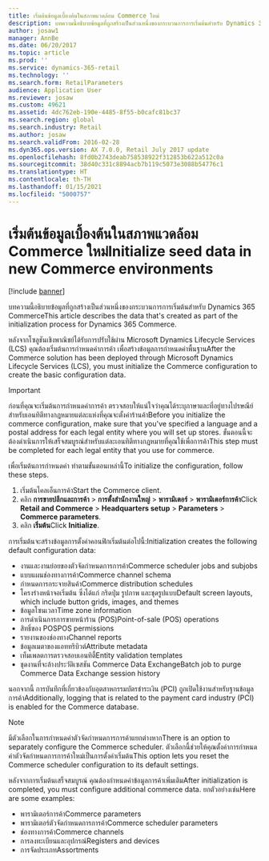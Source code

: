 ```yaml
---
title: เริ่มต้นข้อมูลเบื้องต้นในสภาพแวดล้อม Commerce ใหม่
description: บทความนี้อธิบายข้อมูลที่ถูกสร้างเป็นส่วนหนึ่งของกระบวนการการเริ่มต้นสำหรับ Dynamics 365 Commerce
author: josaw1
manager: AnnBe
ms.date: 06/20/2017
ms.topic: article
ms.prod: ''
ms.service: dynamics-365-retail
ms.technology: ''
ms.search.form: RetailParameters
audience: Application User
ms.reviewer: josaw
ms.custom: 49621
ms.assetid: 4dc762eb-190e-4485-8f55-b0cafc81bc37
ms.search.region: global
ms.search.industry: Retail
ms.author: josaw
ms.search.validFrom: 2016-02-28
ms.dyn365.ops.version: AX 7.0.0, Retail July 2017 update
ms.openlocfilehash: 8fd0b2743deab758538922f312853b622a512c0a
ms.sourcegitcommit: 38d40c331c8894acb7b119c5073e3088b54776c1
ms.translationtype: HT
ms.contentlocale: th-TH
ms.lasthandoff: 01/15/2021
ms.locfileid: "5000757"
---
```

# <a name="initialize-seed-data-in-new-commerce-environments"></a><span data-ttu-id="318b3-103">เริ่มต้นข้อมูลเบื้องต้นในสภาพแวดล้อม Commerce ใหม่</span><span class="sxs-lookup"><span data-stu-id="318b3-103">Initialize seed data in new Commerce environments</span></span>

[!include [banner](includes/banner.md)]

<span data-ttu-id="318b3-104">บทความนี้อธิบายข้อมูลที่ถูกสร้างเป็นส่วนหนึ่งของกระบวนการการเริ่มต้นสำหรับ Dynamics 365 Commerce</span><span class="sxs-lookup"><span data-stu-id="318b3-104">This article describes the data that's created as part of the initialization process for Dynamics 365 Commerce.</span></span>

<span data-ttu-id="318b3-105">หลังจากโซลูชันเชิงพาณิชย์ได้รับการปรับใช้ผ่าน Microsoft Dynamics Lifecycle Services (LCS) คุณต้องเริ่มต้นการกำหนดค่าการค้า เพื่อสร้างข้อมูลการกำหนดค่าพื้นฐาน</span><span class="sxs-lookup"><span data-stu-id="318b3-105">After the Commerce solution has been deployed through Microsoft Dynamics Lifecycle Services (LCS), you must initialize the Commerce configuration to create the basic configuration data.</span></span>

> [!IMPORTANT]
> <span data-ttu-id="318b3-106">ก่อนที่คุณจะเริ่มต้นการกำหนดค่าการค้า ตรวจสอบให้แน่ใจว่าคุณได้ระบุภาษาและที่อยู่ทางไปรษณีย์สำหรับเอนทิตีทางกฎหมายแต่ละแห่งที่คุณจะตั้งค่าร้านค้า</span><span class="sxs-lookup"><span data-stu-id="318b3-106">Before you initialize the commerce configuration, make sure that you've specified a language and a postal address for each legal entity where you will set up stores.</span></span> <span data-ttu-id="318b3-107">ขั้นตอนนี้จะต้องดำเนินการให้เสร็จสมบูรณ์สำหรับแต่ละเอนทิตีทางกฎหมายที่คุณใช้เพื่อการค้า</span><span class="sxs-lookup"><span data-stu-id="318b3-107">This step must be completed for each legal entity that you use for commerce.</span></span>

<span data-ttu-id="318b3-108">เพื่อเริ่มต้นการกำหนดค่า ทำตามขั้นตอนเหล่านี้</span><span class="sxs-lookup"><span data-stu-id="318b3-108">To initialize the configuration, follow these steps.</span></span>

1. <span data-ttu-id="318b3-109">เริ่มต้นไคลเอ็นการค้า</span><span class="sxs-lookup"><span data-stu-id="318b3-109">Start the Commerce client.</span></span>
2. <span data-ttu-id="318b3-110">คลิก **การขายปลีกและการค้า** &gt; **การตั้งสำนักงานใหญ่** &gt; **พารามิเตอร์** &gt; **พารามิเตอร์การค้า**</span><span class="sxs-lookup"><span data-stu-id="318b3-110">Click **Retail and Commerce** &gt; **Headquarters setup** &gt; **Parameters** &gt; **Commerce parameters**.</span></span>
3. <span data-ttu-id="318b3-111">คลิก **เริ่มต้น**</span><span class="sxs-lookup"><span data-stu-id="318b3-111">Click **Initialize**.</span></span>

<span data-ttu-id="318b3-112">การเริ่มต้นจะสร้างข้อมูลการตั้งค่าคอนฟิกเริ่มต้นต่อไปนี้:</span><span class="sxs-lookup"><span data-stu-id="318b3-112">Initialization creates the following default configuration data:</span></span>

- <span data-ttu-id="318b3-113">งานและงานย่อยของตัวจัดกำหนดการการค้า</span><span class="sxs-lookup"><span data-stu-id="318b3-113">Commerce scheduler jobs and subjobs</span></span>
- <span data-ttu-id="318b3-114">แบบแผนช่องทางการค้า</span><span class="sxs-lookup"><span data-stu-id="318b3-114">Commerce channel schema</span></span>
- <span data-ttu-id="318b3-115">กำหนดการกระจายสินค้า</span><span class="sxs-lookup"><span data-stu-id="318b3-115">Commerce distribution schedules</span></span>
- <span data-ttu-id="318b3-116">โครงร่างหน้าจอเริ่มต้น ซึ่งได้แก่ กริดปุ่ม รูปภาพ และชุดรูปแบบ</span><span class="sxs-lookup"><span data-stu-id="318b3-116">Default screen layouts, which include button grids, images, and themes</span></span>
- <span data-ttu-id="318b3-117">ข้อมูลโซนเวลา</span><span class="sxs-lookup"><span data-stu-id="318b3-117">Time zone information</span></span>
- <span data-ttu-id="318b3-118">การดำเนินการการขายหน้าร้าน (POS)</span><span class="sxs-lookup"><span data-stu-id="318b3-118">Point-of-sale (POS) operations</span></span>
- <span data-ttu-id="318b3-119">สิทธิ์ของ POS</span><span class="sxs-lookup"><span data-stu-id="318b3-119">POS permissions</span></span>
- <span data-ttu-id="318b3-120">รายงานของช่องทาง</span><span class="sxs-lookup"><span data-stu-id="318b3-120">Channel reports</span></span>
- <span data-ttu-id="318b3-121">ข้อมูลเมตาของแอททริบิวต์</span><span class="sxs-lookup"><span data-stu-id="318b3-121">Attribute metadata</span></span>
- <span data-ttu-id="318b3-122">เท็มเพลตการตรวจสอบเอนทิตี้</span><span class="sxs-lookup"><span data-stu-id="318b3-122">Entity validation templates</span></span>
- <span data-ttu-id="318b3-123">ชุดงานที่จะล้างประวัติเซสชัน Commerce Data Exchange</span><span class="sxs-lookup"><span data-stu-id="318b3-123">Batch job to purge Commerce Data Exchange session history</span></span>

<span data-ttu-id="318b3-124">นอกจากนี้ การบันทึกที่เกี่ยวข้องกับอุตสาหกรรมบัตรชำระเงิน (PCI) ถูกเปิดใช้งานสำหรับฐานข้อมูลการค้า</span><span class="sxs-lookup"><span data-stu-id="318b3-124">Additionally, logging that is related to the payment card industry (PCI) is enabled for the Commerce database.</span></span>

> [!NOTE]
> <span data-ttu-id="318b3-125">มีตัวเลือกในการกำหนดค่าตัวจัดกำหนดการการค้าแยกต่างหาก</span><span class="sxs-lookup"><span data-stu-id="318b3-125">There is an option to separately configure the Commerce scheduler.</span></span> <span data-ttu-id="318b3-126">ตัวเลือกนี้ช่วยให้คุณตั้งค่าการกำหนดค่าตัวจัดกำหนดการการค้าใหม่เป็นการตั้งค่าเริ่มต้น</span><span class="sxs-lookup"><span data-stu-id="318b3-126">This option lets you reset the Commerce scheduler configuration to its default settings.</span></span>

<span data-ttu-id="318b3-127">หลังจากการเริ่มต้นเสร็จสมบูรณ์ คุณต้องกำหนดค่าข้อมูลการค้าเพิ่มเติม</span><span class="sxs-lookup"><span data-stu-id="318b3-127">After initialization is completed, you must configure additional commerce data.</span></span> <span data-ttu-id="318b3-128">ยกตัวอย่างเช่น</span><span class="sxs-lookup"><span data-stu-id="318b3-128">Here are some examples:</span></span>

- <span data-ttu-id="318b3-129">พารามิเตอร์การค้า</span><span class="sxs-lookup"><span data-stu-id="318b3-129">Commerce parameters</span></span>
- <span data-ttu-id="318b3-130">พารามิเตอร์ตัวจัดกำหนดการการค้า</span><span class="sxs-lookup"><span data-stu-id="318b3-130">Commerce scheduler parameters</span></span>
- <span data-ttu-id="318b3-131">ช่องทางการค้า</span><span class="sxs-lookup"><span data-stu-id="318b3-131">Commerce channels</span></span>
- <span data-ttu-id="318b3-132">การลงทะเบียนและอุปกรณ์</span><span class="sxs-lookup"><span data-stu-id="318b3-132">Registers and devices</span></span>
- <span data-ttu-id="318b3-133">การจัดประเภท</span><span class="sxs-lookup"><span data-stu-id="318b3-133">Assortments</span></span>
